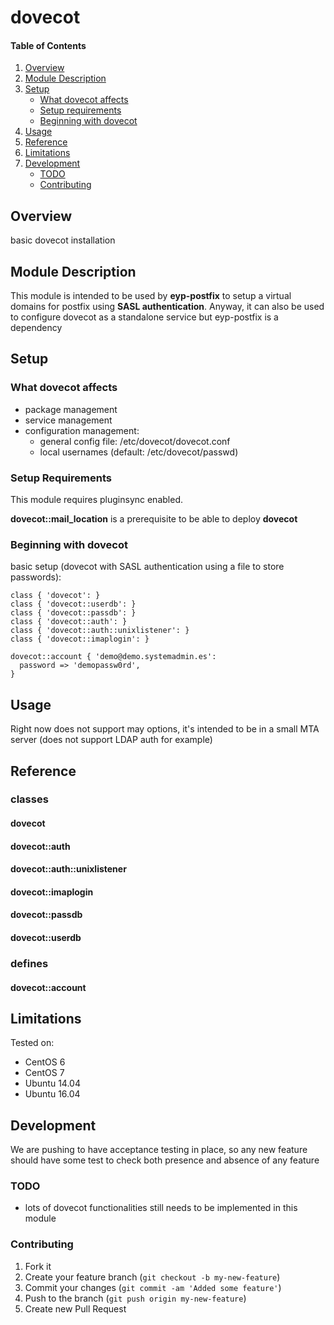# dovecot

#### Table of Contents

1. [Overview](#overview)
2. [Module Description](#module-description)
3. [Setup](#setup)
    * [What dovecot affects](#what-dovecot-affects)
    * [Setup requirements](#setup-requirements)
    * [Beginning with dovecot](#beginning-with-dovecot)
4. [Usage](#usage)
5. [Reference](#reference)
5. [Limitations](#limitations)
6. [Development](#development)
    * [TODO](#todo)
    * [Contributing](#contributing)

## Overview

basic dovecot installation

## Module Description

This module is intended to be used by **eyp-postfix** to setup a virtual domains for postfix using **SASL authentication**. Anyway, it can also be used to configure dovecot as a standalone service but eyp-postfix is a dependency

## Setup

### What dovecot affects

* package management
* service management
* configuration management:
  * general config file: /etc/dovecot/dovecot.conf
  * local usernames (default: /etc/dovecot/passwd)

### Setup Requirements

This module requires pluginsync enabled.

**dovecot::mail_location** is a prerequisite to be able to deploy **dovecot**

### Beginning with dovecot

basic setup (dovecot with SASL authentication using a file to store passwords):

```
class { 'dovecot': }
class { 'dovecot::userdb': }
class { 'dovecot::passdb': }
class { 'dovecot::auth': }
class { 'dovecot::auth::unixlistener': }
class { 'dovecot::imaplogin': }

dovecot::account { 'demo@demo.systemadmin.es':
  password => 'demopassw0rd',
}
```

## Usage

Right now does not support may options, it's intended to be in a small MTA server (does not support LDAP auth for example)

## Reference

### classes

#### dovecot

#### dovecot::auth

#### dovecot::auth::unixlistener

#### dovecot::imaplogin

#### dovecot::passdb

#### dovecot::userdb

### defines

#### dovecot::account

## Limitations

Tested on:
* CentOS 6
* CentOS 7
* Ubuntu 14.04
* Ubuntu 16.04

## Development

We are pushing to have acceptance testing in place, so any new feature should
have some test to check both presence and absence of any feature

### TODO

* lots of dovecot functionalities still needs to be implemented in this module

### Contributing

1. Fork it
2. Create your feature branch (`git checkout -b my-new-feature`)
3. Commit your changes (`git commit -am 'Added some feature'`)
4. Push to the branch (`git push origin my-new-feature`)
5. Create new Pull Request
